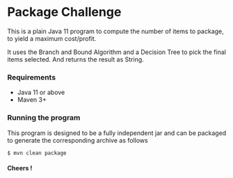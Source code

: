# Package Challenge

This is a plain Java 11 program to compute the number of items to package, to yield a maximum cost/profit.

It uses the Branch and Bound Algorithm and a Decision Tree to pick the final items selected. And returns the result as 
String.

### Requirements

* Java 11 or above
* Maven 3+

### Running the program

This program is designed to be a fully independent jar and can be packaged to generate the corresponding archive as follows

`$ mvn clean package`

#### Cheers !
